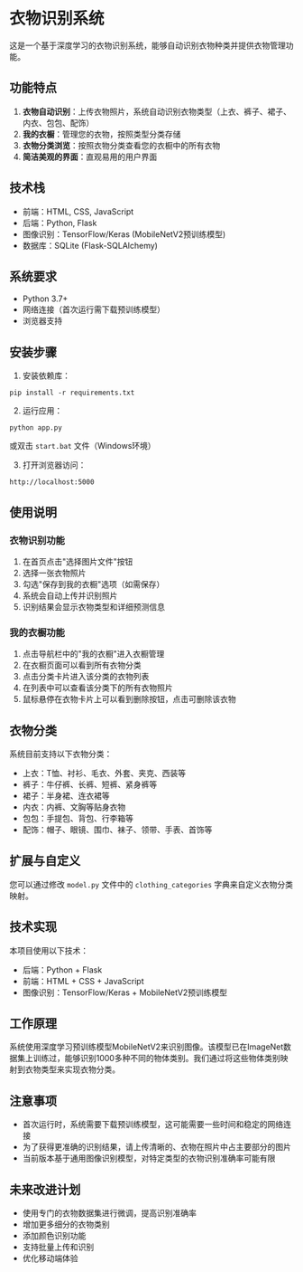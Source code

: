 # 衣物识别系统

这是一个基于深度学习的衣物识别系统，能够自动识别衣物种类并提供衣物管理功能。

## 功能特点

1. **衣物自动识别**：上传衣物照片，系统自动识别衣物类型（上衣、裤子、裙子、内衣、包包、配饰）
2. **我的衣橱**：管理您的衣物，按照类型分类存储
3. **衣物分类浏览**：按照衣物分类查看您的衣橱中的所有衣物
4. **简洁美观的界面**：直观易用的用户界面

## 技术栈

- 前端：HTML, CSS, JavaScript
- 后端：Python, Flask
- 图像识别：TensorFlow/Keras (MobileNetV2预训练模型)
- 数据库：SQLite (Flask-SQLAlchemy)

## 系统要求

- Python 3.7+
- 网络连接（首次运行需下载预训练模型）
- 浏览器支持

## 安装步骤

1. 安装依赖库：
```
pip install -r requirements.txt
```

2. 运行应用：
```
python app.py
```
或双击 `start.bat` 文件（Windows环境）

3. 打开浏览器访问：
```
http://localhost:5000
```

## 使用说明

### 衣物识别功能

1. 在首页点击"选择图片文件"按钮
2. 选择一张衣物照片
3. 勾选"保存到我的衣橱"选项（如需保存）
4. 系统会自动上传并识别照片
5. 识别结果会显示衣物类型和详细预测信息

### 我的衣橱功能

1. 点击导航栏中的"我的衣橱"进入衣橱管理
2. 在衣橱页面可以看到所有衣物分类
3. 点击分类卡片进入该分类的衣物列表
4. 在列表中可以查看该分类下的所有衣物照片
5. 鼠标悬停在衣物卡片上可以看到删除按钮，点击可删除该衣物

## 衣物分类

系统目前支持以下衣物分类：

- 上衣：T恤、衬衫、毛衣、外套、夹克、西装等
- 裤子：牛仔裤、长裤、短裤、紧身裤等
- 裙子：半身裙、连衣裙等
- 内衣：内裤、文胸等贴身衣物
- 包包：手提包、背包、行李箱等
- 配饰：帽子、眼镜、围巾、袜子、领带、手表、首饰等

## 扩展与自定义

您可以通过修改 `model.py` 文件中的 `clothing_categories` 字典来自定义衣物分类映射。

## 技术实现

本项目使用以下技术：
- 后端：Python + Flask
- 前端：HTML + CSS + JavaScript
- 图像识别：TensorFlow/Keras + MobileNetV2预训练模型

## 工作原理

系统使用深度学习预训练模型MobileNetV2来识别图像。该模型已在ImageNet数据集上训练过，能够识别1000多种不同的物体类别。我们通过将这些物体类别映射到衣物类型来实现衣物分类。

## 注意事项

- 首次运行时，系统需要下载预训练模型，这可能需要一些时间和稳定的网络连接
- 为了获得更准确的识别结果，请上传清晰的、衣物在照片中占主要部分的图片
- 当前版本基于通用图像识别模型，对特定类型的衣物识别准确率可能有限

## 未来改进计划

- 使用专门的衣物数据集进行微调，提高识别准确率
- 增加更多细分的衣物类别
- 添加颜色识别功能
- 支持批量上传和识别
- 优化移动端体验